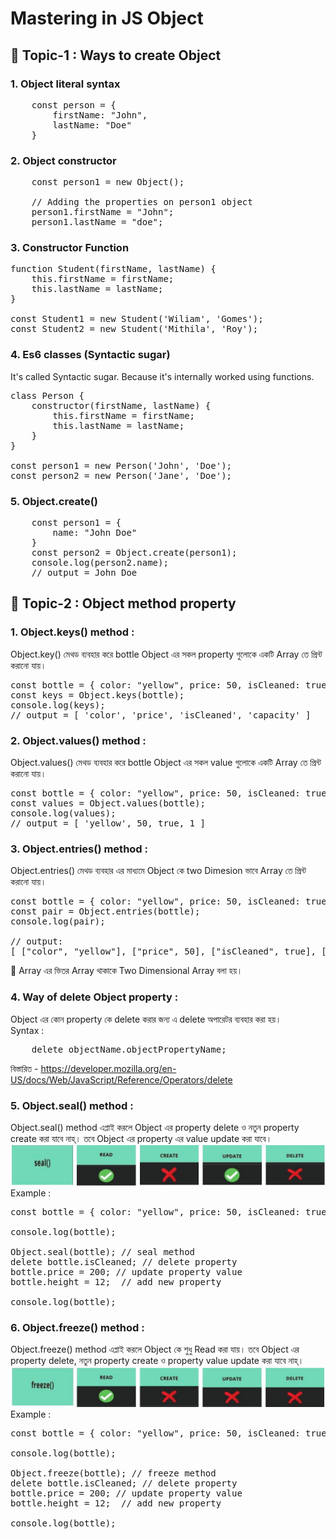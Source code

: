 # Mastering in JS Object
## 🎯 Topic-1 : Ways to create Object
### 1. Object literal syntax
<pre>
    const person = {
        firstName: "John",
        lastName: "Doe"
    }
</pre>
### 2. Object constructor
<pre>
    const person1 = new Object();

    // Adding the properties on person1 object
    person1.firstName = "John";
    person1.lastName = "doe";
</pre>

### 3. Constructor Function
<pre>function Student(firstName, lastName) {
    this.firstName = firstName;
    this.lastName = lastName;
}

const Student1 = new Student('Wiliam', 'Gomes');
const Student2 = new Student('Mithila', 'Roy');
</pre>

### 4. Es6 classes (Syntactic sugar)
It's called Syntactic sugar. Because it's internally worked using functions.
<pre>class Person {
    constructor(firstName, lastName) {
        this.firstName = firstName;
        this.lastName = lastName;
    }
}

const person1 = new Person('John', 'Doe');
const person2 = new Person('Jane', 'Doe');
</pre>

### 5. Object.create()
<pre>
    const person1 = {
        name: "John Doe"
    }
    const person2 = Object.create(person1);
    console.log(person2.name);
    // output = John Doe
</pre>

## 🎯 Topic-2 : Object method property
### 1. Object.keys() method :
Object.key() মেথড ব্যবহার করে bottle Object এর সকল property গুলোকে একটি Array তে প্রিন্ট করানো যায়।
<pre>
const bottle = { color: "yellow", price: 50, isCleaned: true, capacity: 1 };
const keys = Object.keys(bottle);
console.log(keys);
// output = [ 'color', 'price', 'isCleaned', 'capacity' ]
</pre>

### 2. Object.values() method :
Object.values() মেথড ব্যবহার করে bottle Object এর সকল value গুলোকে একটি Array তে প্রিন্ট করানো যায়।
<pre>
const bottle = { color: "yellow", price: 50, isCleaned: true, capacity: 1 };
const values = Object.values(bottle);
console.log(values);
// output = [ 'yellow', 50, true, 1 ]
</pre>

### 3. Object.entries() method :
Object.entries() মেথড ব্যবহার এর মাধ্যমে Object কে two Dimesion ভাবে Array তে প্রিন্ট করানো যায়।
<pre>
const bottle = { color: "yellow", price: 50, isCleaned: true, capacity: 1 };
const pair = Object.entries(bottle);
console.log(pair);

// output:
[ ["color", "yellow"], ["price", 50], ["isCleaned", true], ["capacity", 1],]
</pre>
🔳 Array এর ভিতর Array থাকাকে Two Dimensional Array বলা হয়।
### 4. Way of delete Object property :
Object এর কোন property কে delete করার জন্য এ delete অপারেটর ব্যবহার করা হয়।<br>
Syntax :
<pre>
    delete objectName.objectPropertyName;
</pre>
বিস্তারিত - https://developer.mozilla.org/en-US/docs/Web/JavaScript/Reference/Operators/delete 

### 5. Object.seal() method :
Object.seal() method এপ্লাই করলে Object এর property delete ও নতুন property create করা যাবে নাহ্। তবে Object এর property এর value update করা যাবে।
![image](explore-js-objects/img/seal.JPG) <br>
Example :
<pre>
const bottle = { color: "yellow", price: 50, isCleaned: true, capacity: 1 };

console.log(bottle);

Object.seal(bottle); // seal method
delete bottle.isCleaned; // delete property
bottle.price = 200; // update property value
bottle.height = 12;  // add new property

console.log(bottle);
</pre>

### 6. Object.freeze() method :
Object.freeze() method এপ্লাই করলে Object কে শুধু Read করা যায়। তবে Object এর property delete, নতুন property create ও property value update করা যাবে নাহ্।
![image](explore-js-objects/img/freeze.JPG)
Example :
<pre>
const bottle = { color: "yellow", price: 50, isCleaned: true, capacity: 1 };

console.log(bottle);

Object.freeze(bottle); // freeze method
delete bottle.isCleaned; // delete property
bottle.price = 200; // update property value
bottle.height = 12;  // add new property

console.log(bottle);
</pre>
